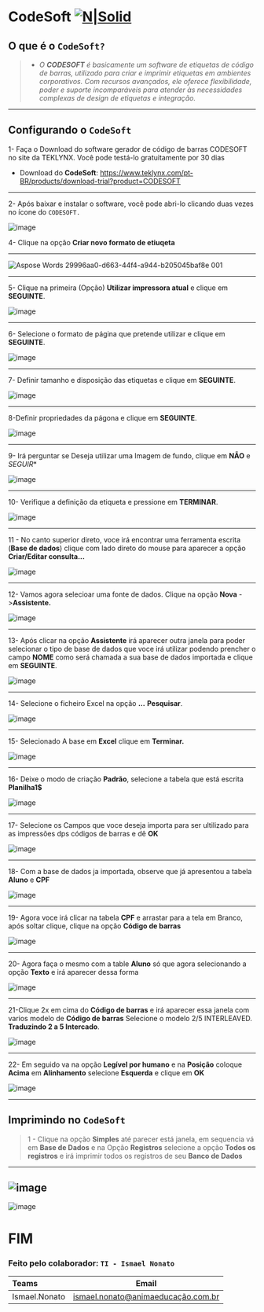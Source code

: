 
#           							**CodeSoft**  [![N|Solid](https://www.dcvelocity.com/ext/resources/images/industry_pressroom/uploaded/archives/t/te/teklynx-codesoft-logo.jpg?t=1582260646&width=128)](https://www.teklynx.com/pt-BR/products/label-design-solutions/codesoft)
## O que é o ```CodeSoft?```
>* *O **CODESOFT** é basicamente um software de etiquetas de código de barras, utilizado para criar e imprimir etiquetas em ambientes corporativos. Com recursos avançados, ele oferece flexibilidade, poder e suporte incomparáveis para atender às necessidades complexas de design de etiquetas e integração.*


---------------


## Configurando o ```CodeSoft```

1- Faça o Download do software gerador de código de barras CODESOFT no site da TEKLYNX. Você pode testá-lo gratuitamente por 30 dias 

* Download do **CodeSoft**:  https://www.teklynx.com/pt-BR/products/download-trial?product=CODESOFT

---------------
2- Após baixar e instalar o software, você pode abri-lo clicando duas vezes no ícone do ```CODESOFT.```

![image](https://user-images.githubusercontent.com/33797417/227360643-44b3a30f-329f-44be-8491-281ee9ed385b.png)


4- Clique na opção **Criar novo formato de etiuqeta** 

--------------------



![Aspose Words 29996aa0-d663-44f4-a944-b205045baf8e 001](https://user-images.githubusercontent.com/33797417/227319960-460e32b4-2310-4f8d-b33f-1726f0475fcb.png)

--------------------

5- Clique na primeira (Opção) **Utilizar impressora atual** e clique em **SEGUINTE**.



![image](https://user-images.githubusercontent.com/33797417/227359929-dca4946a-4e52-4e82-9d69-5fa7a01d888a.png)

--------------------

6- Selecione o formato de página que pretende utilizar e clique em **SEGUINTE**.


![image](https://user-images.githubusercontent.com/33797417/227372145-4c5e5f58-610d-4221-9c51-0a7b2a41b0e5.png)

--------------------
7- Definir tamanho e disposição das etiquetas e clique em **SEGUINTE**.

![image](https://user-images.githubusercontent.com/33797417/227373467-a44f4608-cf8f-4ec6-901f-c4714b565b8f.png)

--------------------

8-Definir propriedades da págona e clique em **SEGUINTE**.

![image](https://user-images.githubusercontent.com/33797417/227373311-e0aeb0b6-4e21-44ab-b671-f2894f420189.png)

--------------------

9- Irá perguntar se Deseja utilizar uma Imagem de fundo, clique em **NÃO** e *SEGUIR**

![image](https://user-images.githubusercontent.com/33797417/227374022-8eae2efa-1ede-4add-8cbc-cb8f74faf31a.png)

--------------------

10- Verifique a definição da etiqueta e pressione em **TERMINAR**.

![image](https://user-images.githubusercontent.com/33797417/227374986-c2e442fe-0f79-49b6-bc74-e80fc7b93d0d.png)

--------------------

11 - No canto superior direto, voce irá encontrar uma ferramenta escrita (**Base de dados**) clique com lado direto do mouse para aparecer a opção **Criar/Editar consulta...**


![image](https://user-images.githubusercontent.com/33797417/227401139-da7e58fe-6c67-44af-a0d0-aa6a9aee7e43.png)

--------------------

12- Vamos agora selecioar uma fonte de dados. Clique na opção **Nova** ->**Assistente.**


![image](https://user-images.githubusercontent.com/33797417/227403559-ba1907a9-7c8e-40eb-9140-70db59ba755d.png)

--------------------


13- Após clicar na opção **Assistente** irá aparecer outra janela para poder selecionar o tipo de base de dados que voce irá utilizar
podendo prencher o campo **NOME** como será chamada a sua base de dados importada e clique em **SEGUINTE**.

![image](https://user-images.githubusercontent.com/33797417/227404224-f431fe30-b018-4556-ab52-12d4c7fe16c8.png)

--------------------


14- Selecione o ficheiro Excel na opção **...** **Pesquisar**.


![image](https://user-images.githubusercontent.com/33797417/227404941-b167387a-aa8f-4343-98ca-b98ed4746268.png)

--------------------

15- Selecionado A base em **Excel** clique em **Terminar.**


![image](https://user-images.githubusercontent.com/33797417/227405450-8fa35040-d569-46b6-8a9e-6c1f6f42a1b6.png)

--------------------


16- Deixe o modo de criação **Padrão**, selecione a tabela que está escrita **Planilha1$**

![image](https://user-images.githubusercontent.com/33797417/227405831-c005b86a-1df9-47ce-bd34-fb6078624993.png)

--------------------


17- Selecione os Campos que voce deseja importa para ser ultilizado para as impressões dps códigos de barras e dê **OK**


![image](https://user-images.githubusercontent.com/33797417/227406289-e5c3f8e7-c723-49a5-8c97-d6c999c02764.png)


--------------------


18- Com a base de dados ja importada, observe que já apresentou a tabela **Aluno** e **CPF**

![image](https://user-images.githubusercontent.com/33797417/227407166-35d22727-3322-4d73-9bfd-912b131453ce.png)


--------------------

19- Agora voce irá clicar na tabela **CPF** e arrastar para a tela em Branco, após soltar clique, clique na opção **Código de barras**


![image](https://user-images.githubusercontent.com/33797417/227407940-12e8d62d-5bb5-4248-9d97-d52c0c637826.png)


--------------------

20- Agora faça o mesmo com a table **Aluno** só que agora selecionando a opção **Texto** e irá aparecer dessa forma


![image](https://user-images.githubusercontent.com/33797417/227410072-0f57a451-ec06-4a24-9969-df55b2838222.png)

--------------------

21-Clique 2x em cima do **Código de barras** e irá aparecer essa janela com varios modelo de **Código de barras**
Selecione o modelo 2/5 INTERLEAVED. **Traduzindo 2 a 5 Intercado**.

![image](https://user-images.githubusercontent.com/33797417/227410236-168aaa3f-55bb-450c-b954-47478142d72e.png)

--------------------

22- Em seguido va na opção **Legível por humano** e na **Posição** coloque **Acima** em **Alinhamento** selecione **Esquerda** e clique em **OK**

![image](https://user-images.githubusercontent.com/33797417/227411130-866999bf-7f68-4b5d-98a1-a399d38a4902.png)

--------------------
## Imprimindo no ```CodeSoft```

>1 - Clique na opção **Simples** até parecer está janela, em sequencia vá em **Base de Dados** e na Opção **Registros** selecione a opção **Todos os registros** e irá imprimir todos os registros de seu **Banco de Dados**
-------------------
![image](https://user-images.githubusercontent.com/33797417/227412030-fac6325e-3a80-4f3a-8ff7-0e72b7fd1e26.png)
-------------------
![image](https://user-images.githubusercontent.com/33797417/227412328-4dad384d-f8fb-4c65-9cbe-74d20408ad27.png)


# FIM

### Feito pelo colaborador: ```TI - Ismael Nonato```

Teams| Email 
:--------- | :------: 
Ismael.Nonato |ismael.nonato@animaeducação.com.br | 


